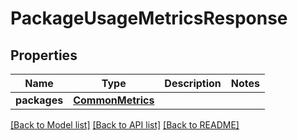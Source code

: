 # PackageUsageMetricsResponse

## Properties
Name | Type | Description | Notes
------------ | ------------- | ------------- | -------------
**packages** | [**CommonMetrics**](CommonMetrics.md) |  | 

[[Back to Model list]](../README.md#documentation-for-models) [[Back to API list]](../README.md#documentation-for-api-endpoints) [[Back to README]](../README.md)


